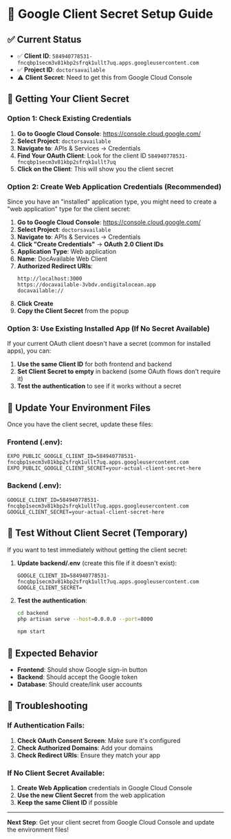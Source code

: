 # 🔐 Google Client Secret Setup Guide

## ✅ **Current Status**

- ✅ **Client ID**: `584940778531-fncqbp1secm3v81kbp2sfrqk1ullt7uq.apps.googleusercontent.com`
- ✅ **Project ID**: `doctorsavailable`
- ⚠️ **Client Secret**: Need to get this from Google Cloud Console

## 🚨 **Getting Your Client Secret**

### **Option 1: Check Existing Credentials**

1. **Go to Google Cloud Console**: https://console.cloud.google.com/
2. **Select Project**: `doctorsavailable`
3. **Navigate to**: APIs & Services → Credentials
4. **Find Your OAuth Client**: Look for the client ID `584940778531-fncqbp1secm3v81kbp2sfrqk1ullt7uq`
5. **Click on the Client**: This will show you the client secret

### **Option 2: Create Web Application Credentials (Recommended)**

Since you have an "installed" application type, you might need to create a "web application" type for the client secret:

1. **Go to Google Cloud Console**: https://console.cloud.google.com/
2. **Select Project**: `doctorsavailable`
3. **Navigate to**: APIs & Services → Credentials
4. **Click "Create Credentials"** → **OAuth 2.0 Client IDs**
5. **Application Type**: Web application
6. **Name**: DocAvailable Web Client
7. **Authorized Redirect URIs**:
   ```
   http://localhost:3000
   https://docavailable-3vbdv.ondigitalocean.app
   docavailable://
   ```
8. **Click Create**
9. **Copy the Client Secret** from the popup

### **Option 3: Use Existing Installed App (If No Secret Available)**

If your current OAuth client doesn't have a secret (common for installed apps), you can:

1. **Use the same Client ID** for both frontend and backend
2. **Set Client Secret to empty** in backend (some OAuth flows don't require it)
3. **Test the authentication** to see if it works without a secret

## 🔧 **Update Your Environment Files**

Once you have the client secret, update these files:

### **Frontend (.env)**:
```env
EXPO_PUBLIC_GOOGLE_CLIENT_ID=584940778531-fncqbp1secm3v81kbp2sfrqk1ullt7uq.apps.googleusercontent.com
EXPO_PUBLIC_GOOGLE_CLIENT_SECRET=your-actual-client-secret-here
```

### **Backend (.env)**:
```env
GOOGLE_CLIENT_ID=584940778531-fncqbp1secm3v81kbp2sfrqk1ullt7uq.apps.googleusercontent.com
GOOGLE_CLIENT_SECRET=your-actual-client-secret-here
```

## 🧪 **Test Without Client Secret (Temporary)**

If you want to test immediately without getting the client secret:

1. **Update backend/.env** (create this file if it doesn't exist):
   ```env
   GOOGLE_CLIENT_ID=584940778531-fncqbp1secm3v81kbp2sfrqk1ullt7uq.apps.googleusercontent.com
   GOOGLE_CLIENT_SECRET=
   ```

2. **Test the authentication**:
   ```bash
   cd backend
   php artisan serve --host=0.0.0.0 --port=8000
   ```

   ```bash
   npm start
   ```

## 🎯 **Expected Behavior**

- **Frontend**: Should show Google sign-in button
- **Backend**: Should accept the Google token
- **Database**: Should create/link user accounts

## 🚨 **Troubleshooting**

### **If Authentication Fails**:
1. **Check OAuth Consent Screen**: Make sure it's configured
2. **Check Authorized Domains**: Add your domains
3. **Check Redirect URIs**: Ensure they match your app

### **If No Client Secret Available**:
1. **Create Web Application** credentials in Google Cloud Console
2. **Use the new Client Secret** from the web application
3. **Keep the same Client ID** if possible

---

**Next Step**: Get your client secret from Google Cloud Console and update the environment files!
